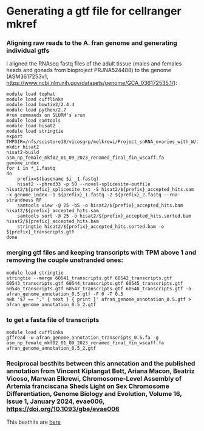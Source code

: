 # Generating a gtf file for cellranger mkref


### Aligning raw reads to the A. fran genome and generating individual gtfs
I aligned the RNAseq fastq files of the adult tissue (males and females heads and gonads from bioproject PRJNA524488) to the genome (ASM3617253v1, https://www.ncbi.nlm.nih.gov/datasets/genome/GCA_036172535.1/):
```
module load tophat
module load cufflinks
module load bowtie2/2.4.4
module load python/2.7
#run commands on SLURM's srun
module load samtools
module load hisat2
module load stringtie
export TMPDIR=/nfs/scistore18/vicosgrp/melkrewi/Project_snRNA_ovaries_with_W/1.stringtie/
mkdir hisat2
hisat2-build asm_np_female_mkf02_01_09_2023_renamed_final_fin_wscaff.fa genome_index
for i in *_1.fastq
do
    prefix=$(basename $i _1.fastq)
    hisat2 --phred33 -p 50 --novel-splicesite-outfile hisat2/${prefix}_splicesite.txt -S hisat2/${prefix}_accepted_hits.sam -x genome_index -1 ${prefix}_1.fastq -2 ${prefix}_2.fastq --rna-strandness RF
    samtools view -@ 25 -bS -o hisat2/${prefix}_accepted_hits.bam hisat2/${prefix}_accepted_hits.sam
    samtools sort -@ 25 -o hisat2/${prefix}_accepted_hits.sorted.bam hisat2/${prefix}_accepted_hits.bam
    stringtie hisat2/${prefix}_accepted_hits.sorted.bam -o ${prefix}_transcripts.gtf
done
```
### merging gtf files and keeping transcripts with TPM above 1 and removing the couple unstranded ones:
```
module load stringtie
stringtie --merge 60541_transcripts.gtf 60542_transcripts.gtf 60543_transcripts.gtf 60544_transcripts.gtf 60545_transcripts.gtf 60546_transcripts.gtf 60547_transcripts.gtf 60548_transcripts.gtf -o afran_genome_annotation_0.5.gtf -F 0 -T 0.5
awk '$7 == "." { next } { print }' afran_genome_annotation_0.5.gtf > afran_genome_annotation_0.5_2.gtf
```
### to get a fasta file of transcripts
```
module load cufflinks
gffread -w afran_genome_annotation_transcripts_0.5.fa -g asm_np_female_mkf02_01_09_2023_renamed_final_fin_wscaff.fa afran_genome_annotation_0.5_2.gtf
```
### Reciprocal besthits between this annotation and the published annotation from Vincent Kiplangat Bett, Ariana Macon, Beatriz Vicoso, Marwan Elkrewi, Chromosome-Level Assembly of Artemia franciscana Sheds Light on Sex Chromosome Differentiation, Genome Biology and Evolution, Volume 16, Issue 1, January 2024, evae006, https://doi.org/10.1093/gbe/evae006
This besthits are [here](https://github.com/Melkrewi/Artemia-snRNAseq-Project/blob/main/annotation/Current_vs_annotation.txt) 
